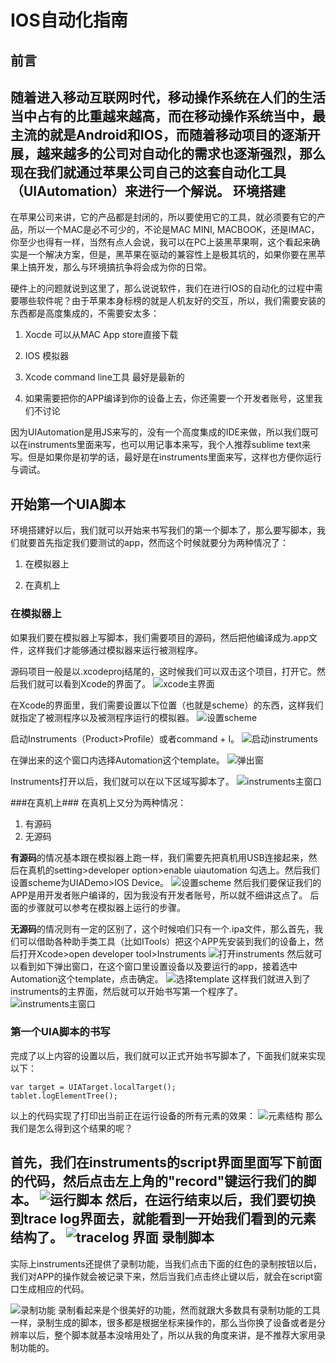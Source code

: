 IOS自动化指南
============
前言
---
随着进入移动互联网时代，移动操作系统在人们的生活当中占有的比重越来越高，而在移动操作系统当中，最主流的就是Android和IOS，而随着移动项目的逐渐开展，越来越多的公司对自动化的需求也逐渐强烈，那么现在我们就通过苹果公司自己的这套自动化工具（**UIAutomation**）来进行一个解说。
环境搭建
-------
在苹果公司来讲，它的产品都是封闭的，所以要使用它的工具，就必须要有它的产品，所以一个MAC是必不可少的，不论是MAC MINI, MACBOOK，还是IMAC，你至少也得有一样，当然有点人会说，我可以在PC上装黑苹果啊，这个看起来确实是一个解决方案，但是，黑苹果在驱动的兼容性上是极其坑的，如果你要在黑苹果上搞开发，那么与环境搞抗争将会成为你的日常。

硬件上的问题就说到这里了，那么说说软件，我们在进行IOS的自动化的过程中需要哪些软件呢？由于苹果本身标榜的就是人机友好的交互，所以，我们需要安装的东西都是高度集成的，不需要安太多：

1. Xocde 可以从MAC App store直接下载
 
2. IOS 模拟器

3. Xcode command line工具 最好是最新的

4. 如果需要把你的APP编译到你的设备上去，你还需要一个开发者账号，这里我们不讨论

因为UIAutomation是用JS来写的，没有一个高度集成的IDE来做，所以我们既可以在instruments里面来写，也可以用记事本来写，我个人推荐sublime text来写。但是如果你是初学的话，最好是在instruments里面来写，这样也方便你运行与调试。

开始第一个UIA脚本
----------------
环境搭建好以后，我们就可以开始来书写我们的第一个脚本了，那么要写脚本，我们就要首先指定我们要测试的app，然而这个时候就要分为两种情况了：

1. 在模拟器上

2. 在真机上

### 在模拟器上 ###
如果我们要在模拟器上写脚本，我们需要项目的源码，然后把他编译成为.app文件，这样我们才能够通过模拟器来运行被测程序。

源码项目一般是以.xcodeproj结尾的，这时候我们可以双击这个项目，打开它。然后我们就可以看到Xcode的界面了。
![xcode主界面](https://geekpics.net/images/2015/06/17/YdWAq0O3.jpg)

在Xcode的界面里，我们需要设置以下位置（也就是scheme）的东西，这样我们就指定了被测程序以及被测程序运行的模拟器。
![设置scheme](https://geekpics.net/images/2015/06/17/cYrTDi.jpg)

启动Instruments（Product>Profile）或者command + I。
![启动instruments](https://geekpics.net/images/2015/06/17/V9TmjW1.jpg)

在弹出来的这个窗口内选择Automation这个template。
![弹出窗](https://geekpics.net/images/2015/06/17/MwlN6au7.jpg)

Instruments打开以后，我们就可以在以下区域写脚本了。
![instruments主窗口](https://geekpics.net/images/2015/06/17/CHvG.jpg)

###在真机上###
在真机上又分为两种情况：

1. 有源码
2. 无源码

**有源码**的情况基本跟在模拟器上跑一样，我们需要先把真机用USB连接起来，然后在真机的setting>developer option>enable uiautomation 勾选上。然后我们设置scheme为UIADemo>IOS Device。
![设置scheme](https://geekpics.net/images/2015/06/18/3Dhbrt7.jpg)
然后我们要保证我们的APP是用开发者账户编译的，因为我没有开发者账号，所以就不细讲这点了。
后面的步骤就可以参考在模拟器上运行的步骤。

**无源码**的情况则有一定的区别了，这个时候咱们只有一个.ipa文件，那么首先，我们可以借助各种助手类工具（比如ITools）把这个APP先安装到我们的设备上，然后打开Xcode>open developer tool>Instruments
![打开instruments](https://geekpics.net/images/2015/06/18/MJhex4.jpg)
然后就可以看到如下弹出窗口，在这个窗口里设置设备以及要运行的app，接着选中Automation这个template，点击确定。
![选择template](https://geekpics.net/images/2015/06/18/s7J4O0.jpg)
这样我们就进入到了instruments的主界面，然后就可以开始书写第一个程序了。
![instruments主窗口](https://geekpics.net/images/2015/06/17/CHvG.jpg)
### 第一个UIA脚本的书写 ###
完成了以上内容的设置以后，我们就可以正式开始书写脚本了，下面我们就来实现以下：

    var target = UIATarget.localTarget();
    tablet.logElementTree();
以上的代码实现了打印出当前正在运行设备的所有元素的效果：
![元素结构](https://geekpics.net/images/2015/06/24/jZGAYCuH.jpg)
那么我们是怎么得到这个结果的呢？

首先，我们在instruments的script界面里面写下前面的代码，然后点击左上角的"record"键运行我们的脚本。
![运行脚本](https://geekpics.net/images/2015/06/24/4D6ofgFez.jpg)
然后，在运行结束以后，我们要切换到trace log界面去，就能看到一开始我们看到的元素结构了。
![tracelog 界面](https://geekpics.net/images/2015/06/24/viVN3J17kR.jpg)
录制脚本
-------
实际上instruments还提供了录制功能，当我们点击下面的红色的录制按钮以后，我们对APP的操作就会被记录下来，然后当我们点击终止键以后，就会在script窗口生成相应的代码。

![录制功能](https://geekpics.net/images/2015/06/24/7mazu5M.jpg)
录制看起来是个很美好的功能，然而就跟大多数具有录制功能的工具一样，录制生成的脚本，很多都是根据坐标来操作的，那么当你换了设备或者是分辨率以后，整个脚本就基本没啥用处了，所以从我的角度来讲，是不推荐大家用录制功能的。
